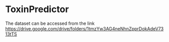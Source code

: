# ToxinPredictor
The dataset can be accessed from the link
https://drive.google.com/drive/folders/1tmzYw3AG4neNhnZpprDokAdeV7313tTS
